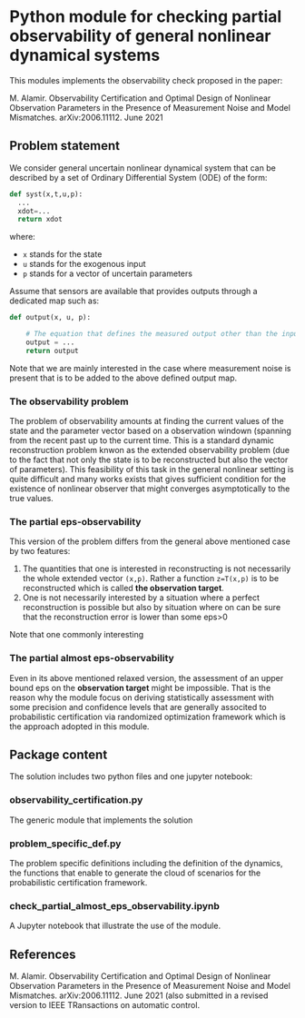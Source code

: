 # Python module for checking partial observability of general nonlinear dynamical systems

This modules implements the observability check proposed in the paper:

M. Alamir. Observability Certification and Optimal Design of Nonlinear Observation Parameters in the Presence of Measurement Noise and Model Mismatches. arXiv:2006.11112. June 2021

## Problem statement 

We consider general uncertain nonlinear dynamical system that can be described by a set of Ordinary Differential System (ODE) of the form:

```python
def syst(x,t,u,p):
  ...
  xdot=...
  return xdot
```
where:
- ```x``` stands for the state 
- ```u``` stands for the exogenous input 
- ```p``` stands for a vector of uncertain parameters

Assume that sensors are available that provides outputs through a dedicated map such as:

```python
def output(x, u, p):

    # The equation that defines the measured output other than the input u
    output = ...
    return output
```
Note that we are mainly interested in the case where measurement noise is present that is to be added to the above defined output map. 
### The observability problem 
The problem of observability amounts at finding the current values of the state and the parameter vector based on a observation windown 
(spanning from the recent past up to the current time. This is a standard dynamic reconstruction problem knwon as the extended observability problem 
(due to the fact that not only the state is to be reconstructed but also the vector of parameters). This feasibility of this task in the general nonlinear 
setting is quite difficult and many works exists that gives sufficient condition for the existence of nonlinear observer that might converges asymptotically to 
the true values. 

### The partial eps-observability 
This version of the problem differs from the general above mentioned case by two features:

1. The quantities that one is interested in reconstructing is not necessarily the whole extended vector ```(x,p)```. Rather a function ```z=T(x,p)``` is to be reconstructed which is called **the observation target**. 
2. One is not necessarily interested by a situation where a perfect reconstruction is possible but also by situation where on can be sure that the reconstruction error is lower than some eps>0

Note that one commonly interesting 
### The partial almost eps-observability 
Even in its above mentioned relaxed version, the assessment of an upper bound eps on the **observation target** might be impossible. That is the reason why the module focus on deriving 
statistically assessment with some precision and confidence levels that are generally associted to probabilistic certification via randomized optimization framework 
which is the approach adopted in this module. 

## Package content

The solution includes two python files and one jupyter notebook:

### observability_certification.py 

The generic module that implements the solution 

### problem_specific_def.py

The problem specific definitions including the definition of the dynamics, the functions that enable to generate the cloud of scenarios for the probabilistic 
certification framework. 

### check_partial_almost_eps_observability.ipynb

A Jupyter notebook that illustrate the use of the module. 

## References

M. Alamir. Observability Certification and Optimal Design of Nonlinear Observation Parameters in the Presence of Measurement Noise and Model Mismatches. arXiv:2006.11112. June 2021 
(also submitted in a revised version to IEEE TRansactions on automatic control. 
